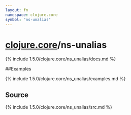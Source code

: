 ```yaml
---
layout: fn
namespace: clojure.core
symbol: "ns-unalias"
---
```


# [clojure.core](../)/ns-unalias

{% include 1.5.0/clojure.core/ns_unalias/docs.md %}

##Examples

{% include 1.5.0/clojure.core/ns_unalias/examples.md %}
## Source
{% include 1.5.0/clojure.core/ns_unalias/src.md %}

